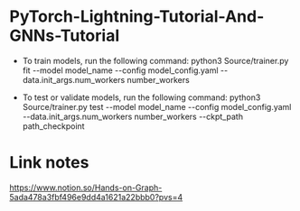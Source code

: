 # PyTorch-Lightning-Tutorial-And-GNNs-Tutorial
- To train models, run the following command:
python3 Source/trainer.py fit --model model_name --config model_config.yaml --data.init_args.num_workers number_workers

- To test or validate models, run the following command:
python3 Source/trainer.py test --model model_name --config model_config.yaml --data.init_args.num_workers number_workers --ckpt_path path_checkpoint

# Link notes
https://www.notion.so/Hands-on-Graph-5ada478a3fbf496e9dd4a1621a22bbb0?pvs=4